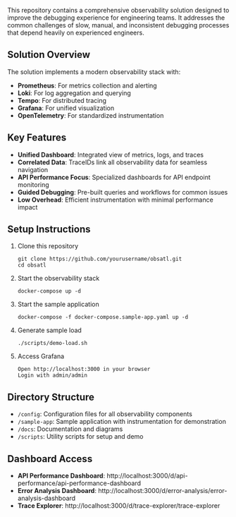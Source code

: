 This repository contains a comprehensive observability solution designed to improve the debugging experience for engineering teams. It addresses the common challenges of slow, manual, and inconsistent debugging processes that depend heavily on experienced engineers.

## Solution Overview

The solution implements a modern observability stack with:
- **Prometheus**: For metrics collection and alerting
- **Loki**: For log aggregation and querying
- **Tempo**: For distributed tracing
- **Grafana**: For unified visualization
- **OpenTelemetry**: For standardized instrumentation

## Key Features

- **Unified Dashboard**: Integrated view of metrics, logs, and traces
- **Correlated Data**: TraceIDs link all observability data for seamless navigation
- **API Performance Focus**: Specialized dashboards for API endpoint monitoring
- **Guided Debugging**: Pre-built queries and workflows for common issues
- **Low Overhead**: Efficient instrumentation with minimal performance impact

## Setup Instructions

1. Clone this repository
   ```
   git clone https://github.com/yourusername/obsatl.git
   cd obsatl
   ```

2. Start the observability stack
   ```
   docker-compose up -d
   ```

3. Start the sample application
   ```
   docker-compose -f docker-compose.sample-app.yaml up -d
   ```

4. Generate sample load
   ```
   ./scripts/demo-load.sh
   ```

5. Access Grafana
   ```
   Open http://localhost:3000 in your browser
   Login with admin/admin
   ```

## Directory Structure

- `/config`: Configuration files for all observability components
- `/sample-app`: Sample application with instrumentation for demonstration
- `/docs`: Documentation and diagrams
- `/scripts`: Utility scripts for setup and demo

## Dashboard Access

- **API Performance Dashboard**: http://localhost:3000/d/api-performance/api-performance-dashboard
- **Error Analysis Dashboard**: http://localhost:3000/d/error-analysis/error-analysis-dashboard
- **Trace Explorer**: http://localhost:3000/d/trace-explorer/trace-explorer
